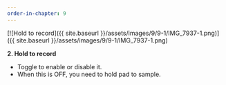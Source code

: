 ```yaml
---
order-in-chapter: 9
---
```


[![Hold to record]({{ site.baseurl }}/assets/images/9/9-1/IMG_7937-1.png)]({{
site.baseurl }}/assets/images/9/9-1/IMG_7937-1.png)

**2. Hold to record**

- Toggle to enable or disable it.
- When this is OFF, you need to hold pad to sample.
